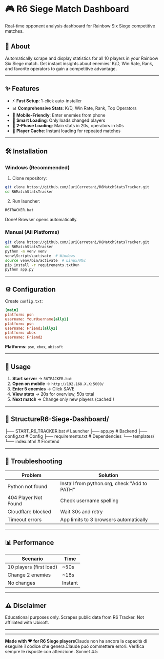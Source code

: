 # 🎮 R6 Siege Match Dashboard

Real-time opponent analysis dashboard for Rainbow Six Siege competitive matches.

## 📖 About

Automatically scrape and display statistics for all 10 players in your Rainbow Six Siege match. Get instant insights about enemies' K/D, Win Rate, Rank, and favorite operators to gain a competitive advantage.

---

## ✨ Features

- ⚡ **Fast Setup**: 1-click auto-installer
- 📊 **Comprehensive Stats**: K/D, Win Rate, Rank, Top Operators
- 📱 **Mobile-Friendly**: Enter enemies from phone
- 🧠 **Smart Loading**: Only loads changed players
- 🚀 **2-Phase Loading**: Main stats in 20s, operators in 50s
- 💾 **Player Cache**: Instant loading for repeated matches

---

## 🛠️ Installation

### Windows (Recommended)

1. Clone repository:
```bash
git clone https://github.com/JuriCerretani/R6MatchStatsTracker.git
cd R6MatchStatsTracker
```

2. Run launcher:
```bash
R6TRACKER.bat
```
Done! Browser opens automatically.

### Manual (All Platforms)
```bash
git clone https://github.com/JuriCerretani/R6MatchStatsTracker.git
cd R6MatchStatsTracker
python -m venv venv
venv\Scripts\activate  # Windows
source venv/bin/activate  # Linux/Mac
pip install -r requirements.txtRun
python app.py
```
---

## ⚙️ Configuration

Create `config.txt`:
```ini
[main]
platform: psn
username: YourUsername[ally1]
platform: psn
username: Friend1[ally2]
platform: xbox
username: Friend2
```
**Platforms**: `psn`, `xbox`, `ubisoft`

---

## 🚀 Usage

1. **Start server** → `R6TRACKER.bat`
2. **Open on mobile** → `http://192.168.X.X:5000/`
3. **Enter 5 enemies** → Click SAVE
4. **View stats** → 20s for overview, 50s total
5. **Next match** → Change only new players (cached!)

---

## 📁 StructureR6-Siege-Dashboard/

├── START_R6_TRACKER.bat    # Launcher
├── app.py                   # Backend
├── config.txt               # Config
├── requirements.txt         # Dependencies
└── templates/
  └── index.html          # Frontend

---

## 🐛 Troubleshooting

| Problem | Solution |
|---------|----------|
| Python not found | Install from python.org, check "Add to PATH" |
| 404 Player Not Found | Check username spelling |
| Cloudflare blocked | Wait 30s and retry |
| Timeout errors | App limits to 3 browsers automatically |

---

## 📊 Performance

| Scenario | Time |
|----------|------|
| 10 players (first load) | ~50s |
| Change 2 enemies | ~18s |
| No changes | Instant |

---

## ⚠️ Disclaimer

Educational purposes only. Scrapes public data from R6 Tracker. Not affiliated with Ubisoft.

---

---

**Made with ❤️ for R6 Siege players**Claude non ha ancora la capacità di eseguire il codice che genera.Claude può commettere errori. Verifica sempre le risposte con attenzione. Sonnet 4.5
